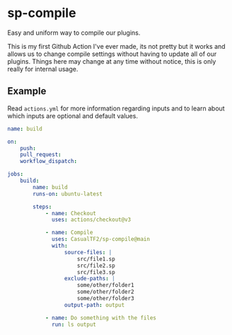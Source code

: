 # sp-compile

Easy and uniform way to compile our plugins.

This is my first Github Action I've ever made, its not pretty but it works and allows us to change compile settings without having to update all of our plugins. Things here may change at any time without notice, this is only really for internal usage.

## Example

Read `actions.yml` for more information regarding inputs and to learn about which inputs are optional and default values.

```yml
name: build

on:
    push:
    pull_request:
    workflow_dispatch:

jobs:
    build:
        name: build
        runs-on: ubuntu-latest

        steps:
            - name: Checkout
              uses: actions/checkout@v3

            - name: Compile
              uses: CasualTF2/sp-compile@main
              with:
                  source-files: |
                      src/file1.sp
                      src/file2.sp
                      src/file3.sp
                  exclude-paths: |
                      some/other/folder1
                      some/other/folder2
                      some/other/folder3
				  output-path: output

			- name: Do something with the files
			  run: ls output
```
